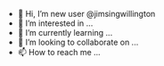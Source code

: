 - 👋 Hi, I’m new user @jimsingwillington
- 👀 I’m interested in ...
- 🌱 I’m currently learning ...
- 💞️ I’m looking to collaborate on ...
- 📫 How to reach me ...

<!---
jimsingwillington/jimsingwillington is a ✨ special ✨ repository because its `README.md` (this file) appears on your GitHub profile.
You can click the Preview link to take a look at your changes.
--->
